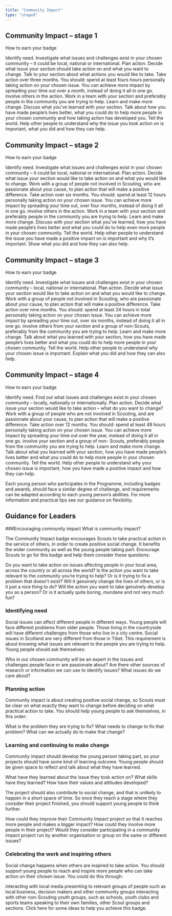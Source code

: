 ```yaml
---
title: "Community Impact"
type: "staged"
---
```


## Community Impact – stage 1
How to earn your badge

Identify need. Investigate what issues and challenges exist in your 
chosen community – it could be local, national or international.
Plan action. Decide what issue your section should take action on and what you want to change. Talk to your section about what actions you would like to take.
Take action over three months. You should:
spend at least fours hours personally taking action on your chosen issue. You can achieve more impact by spreading your time out over a month, instead of doing it all in one go.
involve others in the action. Work in a team with your section and preferably people in the community you are trying to help.
Learn and make more change.  Discuss what you’ve learned with your section. Talk about how you have made people’s lives better, what you could do to help more people in your chosen community and how taking action has developed you.
Tell the world. Help other people to understand why the issue you took action on is important, what you did and how they can help.


## Community Impact – stage 2
How to earn your badge

Identify need. Investigate what issues and challenges exist in your 
chosen community – it could be local, national or international.
Plan action. Decide what issue your section would like to take action on and what you would like to change. Work with a group of people not involved in Scouting, who are passionate about your cause, to plan action that will make a positive difference.
Take action over six months. You should:
spend at least 12 hours personally taking action on your chosen issue. You can achieve more impact by spreading your time out, over four months, instead of doing it all in one go.
involve others in the action. Work in a team with your section and preferably people in the community you are trying to help.
Learn and make more change. Discuss with your section what you’ve learned, how you have made people’s lives better and what you could do to help even more people in your chosen community.
Tell the world. Help other people to understand the issue you have made a positive impact on is important and why it’s important. Show what you did and how they can also help.
 

## Community Impact – stage 3
How to earn your badge

Identify need. Investigate what issues and challenges exist in your 
chosen community – local, national or international.
Plan action. Decide what issue your section would like to take action on and what you would like to change. Work with a group of people not involved in Scouting, who are passionate about your cause, to plan action that will make a positive difference.
Take action over nine months. You should:
spend at least 24 hours in total personally taking action on your chosen issue. You can achieve more impact by spreading your time out, over six months, instead of doing it all in one go.
involve others from your section and a group of non-Scouts, preferably from the community you are trying to help.
Learn and make more change. Talk about what you learned with your section, how you have made people’s lives better and what you could do to help more people in your chosen community.
Tell the world. Help other people to understand why your chosen issue is important. Explain what you did and how they can also help.


## Community Impact – stage 4
How to earn your badge

Identify need. Find out what issues and challenges exist in your chosen 
community – locally, nationally or internationally.
Plan action. Decide what issue your section would like to take action – what do you want to change? Work with a group of people who are not involved in Scouting, and are passionate about your cause, to plan action that will make a positive difference.
Take action over 12 months. You should:
spend at least 48 hours personally taking action on your chosen issue. You can achieve more impact by spreading your time out over the year, instead of doing it all in one go.
involve your section and a group of non- Scouts, preferably people from the community you are trying to help.
Learn and make more change. Talk about what you learned with your section, how you have made people’s lives better and what you could do to help more people in your chosen community.
Tell the world. Help other people to understand why your chosen issue is important, how you have made a positive impact and how they can 
help.
 

Each young person who participates in the Programme, including badges and awards, should face a similar degree of challenge, and requirements can be adapted according to each young person’s abilities.  For more information and practical tips see our guidance on flexibility.


## Guidance for Leaders
###Encouraging community impact
What is community impact?

The Community Impact badge encourages Scouts to take practical action in the service of others, in order to create positive social change. It benefits the wider community as well as the young people taking part. Encourage Scouts to go for this badge and help them consider these questions:

Do you want to take action on issues affecting people in your local area, across the country or all across the world?
Is the action you want to take relevant to the community you’re trying to help? Or is it trying to fix a problem that doesn’t exist?
Will it genuinely change the lives of others, or is it just a nice thing to do?
Will the action you want to take genuinely develop you as a person? Or is it actually quite boring, mundane and not very much fun?

### Identifying need

Social issues can affect different people in different ways. Young people will face different problems from older people. Those living in the countryside will have different challenges from those who live in a city centre. Social issues in Scotland are very different from those in Tibet. This requirement  is about knowing what issues are relevant to the people you are trying to help. Young people should ask themselves:

Who in our chosen community will be an expert in the issues and challenges people face or are passionate about?
Are there other sources of research or information we can use to identify issues?
What issues do we care about?

### Planning action

Community impact is about creating positive social change, so Scouts must be clear on what exactly they want to change before deciding on what practical action to take. You should help young people to ask themselves, in this order:

What is the problem they are trying to fix?
What needs to change to fix that problem?
What can we actually do to make that change?

### Learning and continuing to make change
 
Community impact should develop the young person taking part, so your projects should have some kind of learning outcome. Young people should be given space to reflect and talk about what they have learned.

What have they learned about the issue they took action on?
What skills have they learned?
How have their values and attitudes developed?

The project should also contribute to social change, and that is unlikely to happen in a short space of time. So once they reach a stage where they consider their project finished, you should support young people to think further.

How could they improve their Community Impact project so that it reaches more people and makes a bigger impact?
How could they involve more people in their project?
Would they consider participating in a community impact project run by another organisation or group on the same or different issues?

### Celebrating the work and inspiring others

Social change happens when others are inspired to take action. You should support young people to reach and inspire more people who can take action on their chosen issue. You could do this through:

interacting with local media
presenting to relevant groups of people such as local business, decision makers and other community groups
interacting with other non-Scouting youth groups, such as schools, youth clubs and sports teams
speaking to their own families, other Scout groups and sections.
Click here for some ideas to help you achieve this badge.
